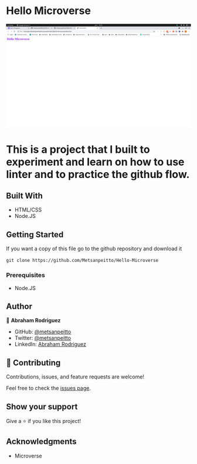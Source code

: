 # Hello Microverse

![Alt text](imgs/hello_micro.png?raw=true "Optional Title")

This is a project that I built to experiment and learn on how to use linter and to practice the github flow.
=======



## Built With

- HTML/CSS
- Node.JS

## Getting Started

If you want a copy of this file go to the github repository and download it

`git clone https://github.com/Metsanpeitto/Hello-Microverse`


### Prerequisites

- Node.JS

## Author

👤 **Abraham Rodriguez**

- GitHub: [@metsanpeitto](https://github.com/Metsanpeitto)
- Twitter: [@metsanpeitto](https://twitter.com/home)
- LinkedIn: [Abraham Rodriguez](https://www.linkedin.com/in/abraham-rodriguez-3283a319a/)

## 🤝 Contributing

Contributions, issues, and feature requests are welcome!

Feel free to check the [issues page](../../issues/).

## Show your support

Give a ⭐️ if you like this project!

## Acknowledgments

- Microverse
